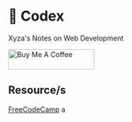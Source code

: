 # 📓 Codex

Xyza's Notes on Web Development

<a href="https://www.buymeacoffee.com/xyzarivera" target="_blank"><img src="https://cdn.buymeacoffee.com/buttons/default-orange.png" alt="Buy Me A Coffee" height="41" width="174"></a>

## Resource/s

[FreeCodeCamp](https://www.freecodecamp.org/learn)
a
